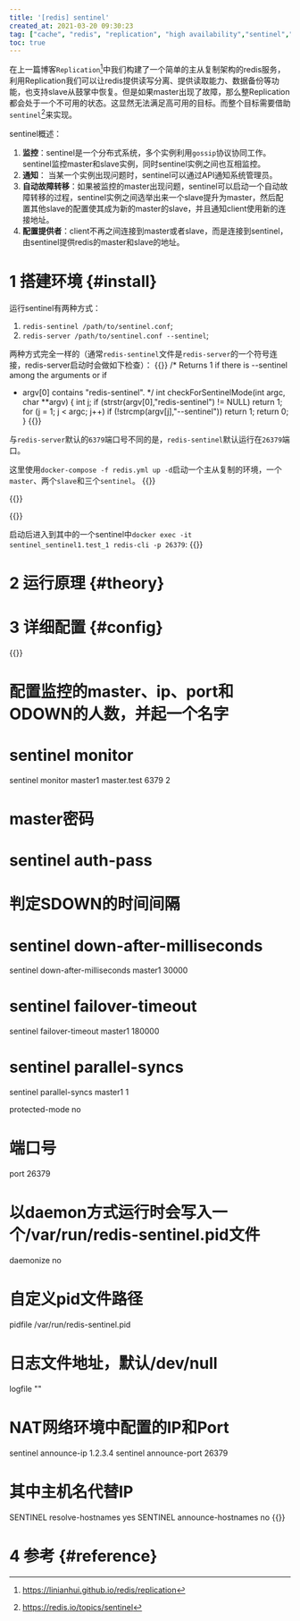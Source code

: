 ```yaml
---
title: '[redis] sentinel'
created_at: 2021-03-20 09:30:23
tag: ["cache", "redis", "replication", "high availability","sentinel","ops"]
toc: true
---
```


在上一篇博客`Replication`[^replication]中我们构建了一个简单的主从复制架构的redis服务，利用Replication我们可以让redis提供读写分离、提供读取能力、数据备份等功能，也支持slave从鼓掌中恢复。但是如果master出现了故障，那么整Replication都会处于一个不可用的状态。这显然无法满足高可用的目标。而整个目标需要借助`sentinel`[^sentinel]来实现。 

sentinel概述：
1. **监控**：sentinel是一个分布式系统，多个实例利用`gossip`协议协同工作。sentinel监控master和slave实例，同时sentinel实例之间也互相监控。
2. **通知**： 当某一个实例出现问题时，sentinel可以通过API通知系统管理员。
3. **自动故障转移**：如果被监控的master出现问题，sentinel可以启动一个自动故障转移的过程，sentinel实例之间选举出来一个slave提升为master，然后配置其他slave的配置使其成为新的master的slave，并且通知client使用新的连接地址。
4. **配置提供者**：client不再之间连接到master或者slave，而是连接到sentinel，由sentinel提供redis的master和slave的地址。

# 1 搭建环境 {#install}

运行sentinel有两种方式：
1. `redis-sentinel /path/to/sentinel.conf`;
2. `redis-server /path/to/sentinel.conf --sentinel`;

两种方式完全一样的（通常`redis-sentinel`文件是`redis-server`的一个符号连接，redis-server启动时会做如下检查）：
{{<code-snippet lang="c" href="https://github.com/redis/redis/blob/6.2/src/server.c#L5826-L5835">}}
/* Returns 1 if there is --sentinel among the arguments or if
 * argv[0] contains "redis-sentinel". */
int checkForSentinelMode(int argc, char **argv) {
    int j;
    if (strstr(argv[0],"redis-sentinel") != NULL) return 1;
    for (j = 1; j < argc; j++)
        if (!strcmp(argv[j],"--sentinel")) return 1;
    return 0;
}
{{</code-snippet>}}

与`redis-server`默认的`6379`端口号不同的是，`redis-sentinel`默认运行在`26379`端口。

这里使用`docker-compose -f redis.yml up -d`启动一个主从复制的环境，一个`master`、两个`slave`和三个`sentinel`。
{{<highlight-file path="redis.yml" lang="yml" hide="true">}}

{{<highlight-file path="Dockerfile" lang="dockerfile" hide="true">}}

{{<highlight-file path="sentinel.conf" lang="ini" hide="true">}}

启动后进入到其中的一个sentinel中`docker exec -it sentinel_sentinel1.test_1 redis-cli -p 26379`:
{{<highlight-file title="sentinel master master1" path="sentinel.26379" lang="sh" hide="true">}}

# 2 运行原理 {#theory}
# 3 详细配置 {#config}

{{<code-snippet lang="ini" href="https://github.com/redis/redis/blob/6.2/sentinel.conf">}}
# 配置监控的master、ip、port和ODOWN的人数，并起一个名字
# sentinel monitor <master-name> <ip> <redis-port> <quorum>
sentinel monitor master1 master.test 6379 2
# master密码
# sentinel auth-pass <master-name> <password>

# 判定SDOWN的时间间隔
# sentinel down-after-milliseconds <master-name> <milliseconds>
sentinel down-after-milliseconds master1 30000
# sentinel failover-timeout <master-name> <milliseconds>
sentinel failover-timeout master1 180000
# sentinel parallel-syncs <master-name> <numreplicas>
sentinel parallel-syncs master1 1

protected-mode no

# 端口号
port 26379

# 以daemon方式运行时会写入一个/var/run/redis-sentinel.pid文件 
daemonize no
# 自定义pid文件路径
pidfile /var/run/redis-sentinel.pid

# 日志文件地址，默认/dev/null
logfile ""

# NAT网络环境中配置的IP和Port
sentinel announce-ip 1.2.3.4
sentinel announce-port 26379

# 其中主机名代替IP
SENTINEL resolve-hostnames yes
SENTINEL announce-hostnames no
{{</code-snippet>}}

# 4 参考 {#reference}

[^sentinel]:<https://redis.io/topics/sentinel>
[^replication]:<https://linianhui.github.io/redis/replication>